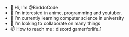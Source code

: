 - 👋 Hi, I’m @BirddoCode
- 👀 I’m interested in anime, programming and youtuber.
- 🌱 I’m currently learning computer science in university
- 💞️ I’m looking to collaborate on many things
- 📫 How to reach me : discord gamerforlife_1

<!---
BirddoCode/BirddoCode is a ✨ special ✨ repository because its `README.md` (this file) appears on your GitHub profile.
You can click the Preview link to take a look at your changes.
--->
